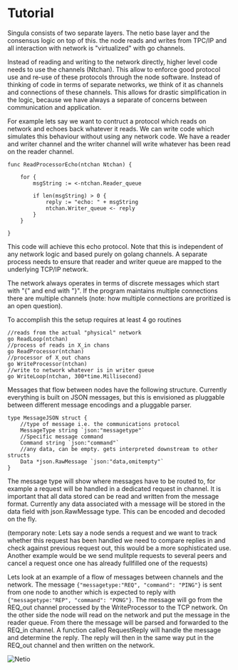 # Tutorial 

Singula consists of two separate layers. The netio base layer and the consensus logic on top of this.
the node reads and writes from TPC/IP and all interaction with network is "virtualized" with go channels.

Instead of reading and writing to the network directly, higher level code needs to use the channels (Ntchan). This allow to enforce good protocol use and re-use of these protocols through the node software. Instead of thinking of code in terms of separate networks, we think of it as channels and connections of these channels. This allows for drastic simplification in the logic, because we have always a separate of concerns between communication and application.

For example lets say we want to contruct a protocol which reads on network and echoes back whatever it reads. We can write code which simulates this behaviour without using any network code. We have 
a reader and writer channel and the writer channel will write whatever has been read on the reader channel.

```
func ReadProcessorEcho(ntchan Ntchan) {

	for {		
		msgString := <-ntchan.Reader_queue
		
		if len(msgString) > 0 {
			reply := "echo: " + msgString
			ntchan.Writer_queue <- reply
		}
	}

}
```

This code will achieve this echo protocol. Note that this is independent of any network logic and 
based purely on golang channels. A separate process needs to ensure that reader and writer queue are mapped to the underlying TCP/IP network.

The network always operates in terms of discrete messages which start with "{" and end with "}". If the program maintains multiple connections there are multiple channels (note: how 
multiple connections are proritized is an open question).

To accomplish this the setup requires at least 4 go routines

```
//reads from the actual "physical" network
go ReadLoop(ntchan)
//process of reads in X_in chans
go ReadProcessor(ntchan)
//processor of X_out chans
go WriteProcessor(ntchan)
//write to network whatever is in writer queue
go WriteLoop(ntchan, 300*time.Millisecond)
```

Messages that flow between nodes have the following structure. Currently everything is built on JSON messages, but this is envisioned as pluggable between different message encodings and a pluggable parser.

```
type MessageJSON struct {
	//type of message i.e. the communications protocol
	MessageType string `json:"messagetype"`
	//Specific message command
	Command string `json:"command"`
	//any data, can be empty. gets interpreted downstream to other structs
	Data *json.RawMessage `json:"data,omitempty"`	
}
```

The message type will show where messages have to be routed to, for example a request will be handled in a dedicated request in channel. It is important that all data stored can be read and written from the message format. Currently any data associated with a message will be stored in the data field with json.RawMessage type. This can be encoded and decoded on the fly.

(temporary note: Lets say a node sends a request and we want to track whether this request has been handled we need to compare replies in and check against previous request out, this would be a more sophisticated use. Another example would be we send mulitple requests to several peers and cancel a request once one has already fullfilled one of the requests)

Lets look at an example of a flow of messages between channels and the network. The message ```{"messagetype:"REQ", "command": "PING"}``` is sent from one node to another which is expected to reply with ```{"messagetype:"REP", "command": "PONG"}```. The message will go from the REQ_out channel processed by the WriteProcessor to the TCP network. On the other side the node will read on the network and put the message in the reader queue. From there the message will be parsed and forwarded to the REQ_in channel. A function called RequestReply will handle the message and determine the reply. The reply will then in the same way put in the REQ_out channel and then written on the network. 

![Netio](http://i.imgur.com/vGNJZmi.jpg)


